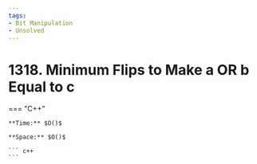 ```yaml
---
tags:
- Bit Manipulation
- Unsolved
---
```



# 1318. Minimum Flips to Make a OR b Equal to c

=== "C++"

    **Time:** $O()$

    **Space:** $O()$

    ``` c++
    ```